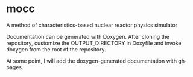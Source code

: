 # mocc
A method of characteristics-based nuclear reactor physics simulator

Documentation can be generated with Doxygen. After cloning the repository, customize the OUTPUT_DIRECTORY in Doxyfile and invoke doxygen from the root of the repository.

At some point, I will add the doxygen-generated documentation with gh-pages.
